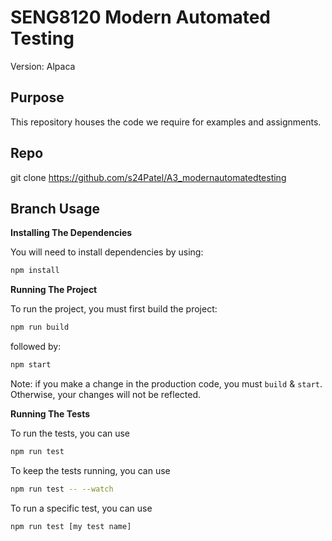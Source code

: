 # SENG8120 Modern Automated Testing 

Version: Alpaca

## Purpose

This repository houses the code we require for examples and assignments.

## Repo
git clone https://github.com/s24Patel/A3_modernautomatedtesting


## Branch Usage

**Installing The Dependencies**

You will need to install dependencies by using:

```bash
npm install
```

**Running The Project**

To run the project, you must first build the project:

```bash
npm run build
```

followed by:

```bash
npm start
```

Note:  if you make a change in the production code, you must `build` & `start`.
Otherwise, your changes will not be reflected.

**Running The Tests**

To run the tests, you can use

```bash
npm run test
```

To keep the tests running, you can use

```bash
npm run test -- --watch
```

To run a specific test, you can use

```bash
npm run test [my test name]
```

